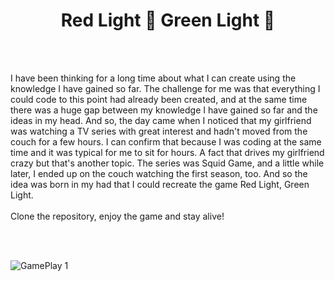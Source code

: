 <h1 align="center">Red Light 🧍 Green Light 🏃</h1>
<br/>
<br/>
<p>I have been thinking for a long time about what I can create using the knowledge I have gained so far. The challenge for me was that everything I could code to this point had already been created, and at the same time there was a huge gap between my knowledge I have gained so far and the ideas in my head. And so, the day came when I noticed that my girlfriend was watching a TV series with great interest and hadn't moved from the couch for a few hours. I can confirm that because I was coding at the same time and it was typical for me to sit for hours. A fact that drives my girlfriend crazy but that's another topic. The series was Squid Game, and a little while later, I ended up on the couch watching the first season, too. And so the idea was born in my had that I could recreate the game Red Light, Green Light.
<br/>
<br/>
Clone the repository, enjoy the game and stay alive!
</p>
<br/>
<br/>

![GamePlay 1](https://media.giphy.com/media/eLotC5ZcYLikOxxnb0/giphy.gif)
